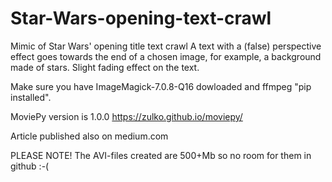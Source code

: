 # Star-Wars-opening-text-crawl
Mimic of Star Wars' opening title text crawl
A text with a (false) perspective effect goes towards the end of a chosen image, 
for example, a background made of stars. Slight fading effect on the text.

Make sure you have ImageMagick-7.0.8-Q16 dowloaded and ffmpeg "pip installed".

MoviePy version is 1.0.0 https://zulko.github.io/moviepy/

Article published also on medium.com

PLEASE NOTE! The AVI-files created are 500+Mb so no room for them in github :-(
